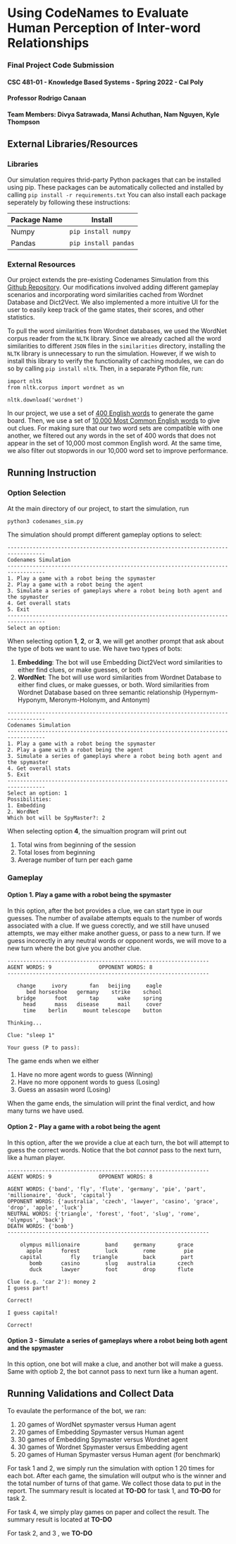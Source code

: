 
# Using CodeNames to Evaluate Human Perception of Inter-word Relationships
### Final Project Code Submission
#### CSC 481-01  - Knowledge Based Systems - Spring 2022 - Cal Poly
#### Professor Rodrigo Canaan 
#### Team Members: Divya Satrawada, Mansi Achuthan, Nam Nguyen, Kyle Thompson


## External Libraries/Resources
### Libraries
Our simulation requires thrid-party Python packages that can be installed using pip. These packages can be automatically collected and installed by calling `pip install -r requirements.txt` You can also install each package seperately by following these instructions:

| Package Name | Install |
| --- | --- |
|Numpy| `pip install numpy`|
|Pandas| `pip install pandas`|


### External Resources
Our project extends the pre-existing Codenames Simulation from this [Github Repository](https://github.com/thomasahle/codenames). Our modifications involved adding different gameplay scenarios and incorporating word similarities cached from Wordnet Database and Dict2Vect. We also implemented a more intuitive UI for the user to easily keep track of the game states, their scores, and other statistics. 

To pull the word similarities from Wordnet databases, we used the WordNet corpus reader from the `NLTK` library. Since we already cached all the word similarities to different `JSON` files in the `similarities` directory, installing the `NLTK` library is unnecessary to run the simulation. However, if we wish to install this library to verify the functionality of caching modules, we can do so by calling `pip install nltk`. Then, in a separate Python file, run:
```
import nltk
from nltk.corpus import wordnet as wn

nltk.download('wordnet')
```

In our project, we use a set of [400 English words](https://github.com/divyakoyy/codenames/blob/master/data/codewords.txt) to generate the game board. Then, we use a set of [10,000 Most Common English words](https://gist.github.com/deekayen/4148741) to give out clues. For making sure that our two word sets are compatible with one another, we filtered out any words in the set of 400 words that does not appear in the set of 10,000 most common English word. At the same time, we also filter out stopwords in our 10,000 word set to improve performance. 

## Running Instruction
### Option Selection
At the main directory of our project, to start the simulation, run
```
python3 codenames_sim.py
```

The simulation should prompt different gameplay options to select:

```
----------------------------------------------------------------------------------
Codenames Simulation
----------------------------------------------------------------------------------
1. Play a game with a robot being the spymaster
2. Play a game with a robot being the agent
3. Simulate a series of gameplays where a robot being both agent and the spymaster
4. Get overall stats
5. Exit
----------------------------------------------------------------------------------
Select an option: 
```

When selecting option **1**, **2**, or **3**, we will get another prompt that ask about the type of bots we want to use. 
We  have two types of bots:
1. **Embedding**: The bot will use Embedding Dict2Vect word similarities to either find clues, or make guesses, or both
2. **WordNet**:  The bot will use word similarities from Wordnet Database to either find clues, or make guesses, or both. Word similarities from Wordnet Database based on three semantic relationship (Hypernym-Hyponym, Meronym-Holonym, and Antonym)

```
----------------------------------------------------------------------------------
Codenames Simulation
----------------------------------------------------------------------------------
1. Play a game with a robot being the spymaster
2. Play a game with a robot being the agent
3. Simulate a series of gameplays where a robot being both agent and the spymaster
4. Get overall stats
5. Exit
----------------------------------------------------------------------------------
Select an option: 1
Possibilities:
1. Embedding
2. WordNet
Which bot will be SpyMaster?: 2
```
When selecting option **4**, the simualtion program will print out 
1. Total wins from beginning of the session
2. Total loses from beginning
3. Average number of turn per each game

### Gameplay 
#### Option 1.  Play a game with a robot being the spymaster
In this option, after the bot provides a clue, we can start type in our guesses. The number of availabe attempts equals to the number of words associated with a clue. If we guess corectly, and we still have unused attempts, we may either make another guess, or pass to a new turn. If we guess incorectly in any neutral words or  opponent words, we will move to a new turn where the bot give you another clue. 

```
----------------------------------------------------------------
AGENT WORDS: 9               OPPONENT WORDS: 8
----------------------------------------------------------------

   change     ivory       fan   beijing     eagle 
      bed horseshoe   germany    strike    school 
   bridge      foot       tap      wake    spring 
     head      mass   disease      mail     cover 
     time    berlin     mount telescope    button 

Thinking...

Clue: "sleep 1"

Your guess (P to pass):
```
The game ends when we either 
1. Have no more agent words to guess (Winning)
2. Have no more opponent words to guess (Losing) 
3. Guess an  assasin word (Losing) 

When the game ends, the simulation will print the final verdict, and how many turns we have used.

#### Option 2 - Play a game with a robot being the agent
In this option, after the we provide a clue at each turn, the bot will attempt to guess the correct words. Notice that the bot *cannot* pass to the next turn, like a human player.
```
----------------------------------------------------------------
AGENT WORDS: 9               OPPONENT WORDS: 8

AGENT WORDS: {'band', 'fly', 'flute', 'germany', 'pie', 'part', 'millionaire', 'duck', 'capital'}
OPPONENT WORDS: {'australia', 'czech', 'lawyer', 'casino', 'grace', 'drop', 'apple', 'luck'}
NEUTRAL WORDS: {'triangle', 'forest', 'foot', 'slug', 'rome', 'olympus', 'back'}
DEATH WORDS: {'bomb'}
----------------------------------------------------------------

    olympus millionaire        band     germany       grace
      apple      forest        luck        rome         pie
    capital         fly    triangle        back        part
       bomb      casino        slug   australia       czech
       duck      lawyer        foot        drop       flute

Clue (e.g. 'car 2'): money 2
I guess part!

Correct!

I guess capital!

Correct!
```

#### Option 3 -  Simulate a series of gameplays where a robot being both agent and the spymaster
In this option, one bot will make a clue, and another bot will make a guess. Same with optiob 2, the bot cannot pass to next turn like a human agent. 


## Running Validations and Collect Data
To evaulate the performance of the bot, we ran:
1. 20 games of WordNet spymaster versus Human agent 
2. 20 games of Embedding Spymaster versus Human agent
3. 30 games of Embedding Spymaster versus Wordnet agent
4. 30 games of Wordnet Spymaster versus Embedding agent
5. 20 games of Human Spymaster versus Human agent (for benchmark)


For task 1 and 2, we simply run the simulation with option 1 20 times for each bot. After each game, the simulation will output who is the winner and the total number of turns of that game. We collect those data to put in the report. The summary result is located at  **TO-DO** for task 1, and  **TO-DO** for task 2.

For task 4, we simply play games on paper and collect the result. The summary result is located at **TO-DO**

For task 2, and 3 , we **TO-DO**









